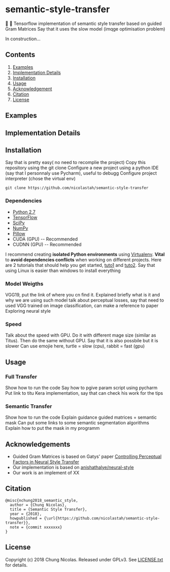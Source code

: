 # semantic-style-transfer
 :art: :art:
Tensorflow implementation of semantic style transfer based on guided Gram Matrices
Say that it uses the slow model (imqge optimisation problem)

In construction...

## Contents
1. [Examples](#examples)
2. [Implementation Details](#implementation-details)
3. [Installation](#installation)
4. [Usage](#usage)
5. [Acknowledgement](#acknowledgement)
5. [Citation](#citation)
5. [License](#license)

## Examples

## Implementation Details

## Installation
Say that is pretty easy( no need to recomplie the project)
Copy this repository using the git clone
Configure a new project using a python IDE (say that I personnaly use Pycharm), useful to debugg
Configure project interpreter (chose the virtual env)

```
git clone https://github.com/nicolastah/semantic-style-transfer
```

### Dependencies
- [Python 2.7](https://www.python.org/download/releases/2.7/)
- [TensorFlow](https://www.tensorflow.org)
- [SciPy](https://www.scipy.org/install.html)
- [NumPy](http://www.numpy.org/)
- [Pillow](http://pillow.readthedocs.io/en/3.3.x/installation.html#installation)
- CUDA (GPU) -- Recommended
- CUDNN (GPU) -- Recommended

I recommend creating **isolated Python environments** using [Virtualenv](https://virtualenv.pypa.io/en/stable/). **Vital** to **avoid dependencies conflicts** when working on different projects. Here are 2 tutorials that should help you get started, [tuto1](http://thepythonguru.com/python-virtualenv-guide/) and [tuto2](http://www.simononsoftware.com/virtualenv-tutorial-part-2/). Say that using Linux is easier than windows to install everything

### Model Weigths
VGG19, put the link of where you cn find it.  Explained briefly what is it and why we are using such model
talk about perceptual losses, say that need to used VGG trained on image classification, can make a reference to paper Exploring neural style

### Speed
Talk about the speed with GPU. Do it with different mage size (similar as Titus). Then do the same without GPU. Say that it is also possbile but it is slower
Can use emojie here, turtle = slow (cpu), rabbit = fast (gpu)

## Usage
### Full Transfer
Show how to run the code
Say how to pgive param script using pycharm
Put link to titu Kera implementation, say that can check his work for the tips

### Semantic Transfer
Show how to run the code
Explain guidance guided matrices = semantic mask
Can put some links to some semantic segmentation algorithms
Explain how to put the mask in my programm

## Acknowledgements
- Guided Gram Matrices is based on Gatys' paper [Controlling Perceptual Factors in Neural Style Transfer](https://arxiv.org/abs/1611.07865)
- Our implementation is based on [anishathalye/neural-style](https://github.com/anishathalye/neural-style)
- Our work is an implement of XX

## Citation
```
@misc{nchung2018_semantic_style,
  author = {Chung Nicolas},
  title = {Semantic Style Transfer},
  year = {2018},
  howpublished = {\url{https://github.com/nicolastah/semantic-style-transfer}},
  note = {commit xxxxxxx}
}
```

## License
Copyright (c) 2018 Chung Nicolas. Released under GPLv3. See [LICENSE.txt](./LICENSE) for details.
